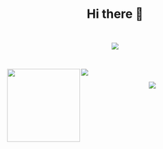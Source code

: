 <h1 align="center"> Hi there 👋    </h1>

<br />

<p align="center">
<img src="https://github-profile-trophy.vercel.app/?username=trimpsuz&theme=juicyfresh&margin-w=15&margin-h=15&column=7" /></a>
</p>

<br />

<p align="center">
<div>
<img height="170" align="left" src="https://github-readme-stats.vercel.app/api?username=trimpsuz&count_private=true&theme=radical" />
<img src="https://github-readme-stats.vercel.app/api/top-langs/?username=trimpsuz&layout=compact&theme=radical&langs_count=15" />
</div>
</p>
<p align="center">
<img src="https://profile-counter.glitch.me/Trimpsuz/count.svg" />
</p>
